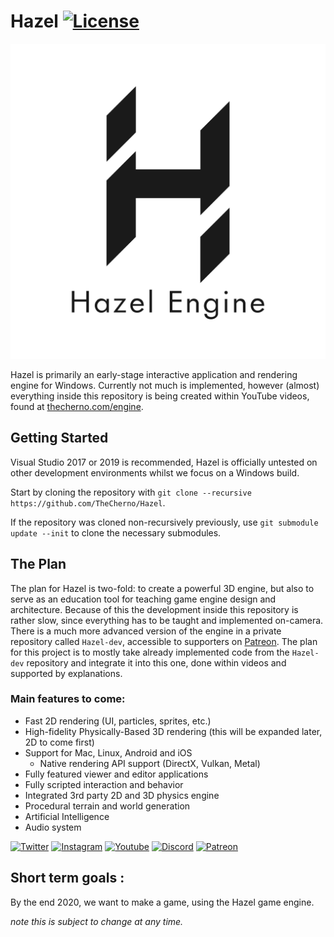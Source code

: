 # Hazel [![License](https://img.shields.io/github/license/TheCherno/Hazel.svg)](https://github.com/TheCherno/Hazel/blob/master/LICENSE)

![Hazel](/Resources/Branding/Hazel_Logo_Text_Light_Square.png?raw=true "Hazel")

Hazel is primarily an early-stage interactive application and rendering engine for Windows. Currently not much is implemented, however (almost) everything inside this repository is being created within YouTube videos, found at [thecherno.com/engine](https://thecherno.com/engine). 

## Getting Started
Visual Studio 2017 or 2019 is recommended, Hazel is officially untested on other development environments whilst we focus on a Windows build.

Start by cloning the repository with `git clone --recursive https://github.com/TheCherno/Hazel`.

If the repository was cloned non-recursively previously, use `git submodule update --init` to clone the necessary submodules.

## The Plan
The plan for Hazel is two-fold: to create a powerful 3D engine, but also to serve as an education tool for teaching game engine design and architecture. Because of this the development inside this repository is rather slow, since everything has to be taught and implemented on-camera. There is a much more advanced version of the engine in a private repository called `Hazel-dev`, accessible to supporters on [Patreon](https://patreon.com/thecherno). The plan for this project is to mostly take already implemented code from the `Hazel-dev` repository and integrate it into this one, done within videos and supported by explanations.

### Main features to come:
- Fast 2D rendering (UI, particles, sprites, etc.)
- High-fidelity Physically-Based 3D rendering (this will be expanded later, 2D to come first)
- Support for Mac, Linux, Android and iOS
    - Native rendering API support (DirectX, Vulkan, Metal)
- Fully featured viewer and editor applications
- Fully scripted interaction and behavior
- Integrated 3rd party 2D and 3D physics engine
- Procedural terrain and world generation
- Artificial Intelligence
- Audio system



[![Twitter](https://img.shields.io/badge/%40thecherno--blue.svg?style=social&logo=Twitter)](https://twitter.com/thecherno)
[![Instagram](https://img.shields.io/badge/thecherno--red.svg?style=social&logo=Instagram)](https://www.instagram.com/thecherno)
[![Youtube](https://img.shields.io/badge/TheChernoProject--red.svg?style=social&logo=youtube)](https://www.youtube.com/user/TheChernoProject)
[![Discord](https://img.shields.io/badge/TheCherno%20Server--blue.svg?style=social&logo=Discord)](https://discord.gg/K2eSyQA)
[![Patreon](https://img.shields.io/badge/%40thecherno--green.svg?style=social&logo=Patreon)](https://patreon.com/thecherno)

## Short term goals :
By the end 2020, we want to make a game, using the Hazel game engine.

*note this is subject to change at any time.*
